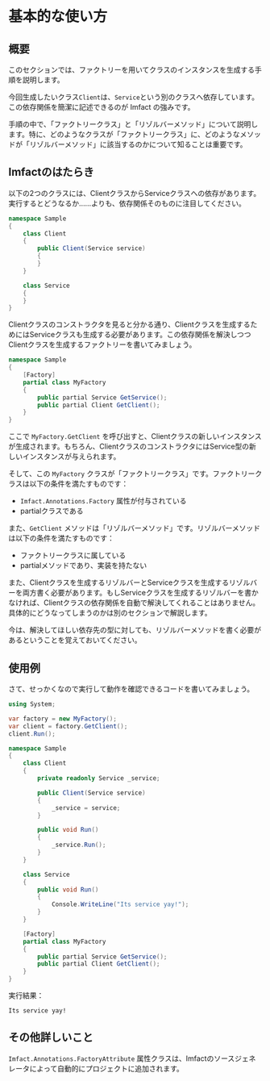 
# 基本的な使い方

## 概要

このセクションでは、ファクトリーを用いてクラスのインスタンスを生成する手順を説明します。

今回生成したいクラス`Client`は、`Service`という別のクラスへ依存しています。この依存関係を簡潔に記述できるのが Imfact の強みです。

手順の中で、「ファクトリークラス」と「リゾルバーメソッド」について説明します。特に、どのようなクラスが「ファクトリークラス」に、どのようなメソッドが「リゾルバーメソッド」に該当するのかについて知ることは重要です。

## Imfactのはたらき

以下の2つのクラスには、ClientクラスからServiceクラスへの依存があります。実行するとどうなるか……よりも、依存関係そのものに注目してください。

```csharp
namespace Sample
{
    class Client
    {
        public Client(Service service)
        {
        }
    }

    class Service
    {
    }
}
```

Clientクラスのコンストラクタを見ると分かる通り、Clientクラスを生成するためにはServiceクラスも生成する必要があります。この依存関係を解決しつつClientクラスを生成するファクトリーを書いてみましょう。

```csharp
namespace Sample
{
    [Factory]
    partial class MyFactory
    {
        public partial Service GetService();
        public partial Client GetClient();
    }
}
```

ここで `MyFactory.GetClient` を呼び出すと、Clientクラスの新しいインスタンスが生成されます。もちろん、ClientクラスのコンストラクタにはService型の新しいインスタンスが与えられます。

そして、この `MyFactory` クラスが「ファクトリークラス」です。ファクトリークラスは以下の条件を満たすものです：

- `Imfact.Annotations.Factory` 属性が付与されている
- partialクラスである

また、`GetClient` メソッドは「リゾルバーメソッド」です。リゾルバーメソッドは以下の条件を満たすものです：

- ファクトリークラスに属している
- partialメソッドであり、実装を持たない

また、Clientクラスを生成するリゾルバーとServiceクラスを生成するリゾルバーを両方書く必要があります。もしServiceクラスを生成するリゾルバーを書かなければ、Clientクラスの依存関係を自動で解決してくれることはありません。具体的にどうなってしまうのかは別のセクションで解説します。

今は、解決してほしい依存先の型に対しても、リゾルバーメソッドを書く必要があるということを覚えておいてください。

## 使用例

さて、せっかくなので実行して動作を確認できるコードを書いてみましょう。

```csharp
using System;

var factory = new MyFactory();
var client = factory.GetClient();
client.Run();

namespace Sample
{
    class Client
    {
        private readonly Service _service;

        public Client(Service service)
        {
            _service = service;
        }

        public void Run()
        {
            _service.Run();
        }
    }

    class Service
    {
        public void Run()
        {
            Console.WriteLine("Its service yay!");
        }
    }

    [Factory]
    partial class MyFactory
    {
        public partial Service GetService();
        public partial Client GetClient();
    }
}
```

実行結果：

```
Its service yay!
```

## その他詳しいこと

`Imfact.Annotations.FactoryAttribute` 属性クラスは、Imfactのソースジェネレータによって自動的にプロジェクトに追加されます。
